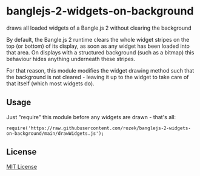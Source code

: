 # banglejs-2-widgets-on-background #

draws all loaded widgets of a Bangle.js 2 without clearing the background

By default, the Bangle.js 2 runtime clears the whole widget stripes on the top (or bottom) of its display, as soon as any widget has been loaded into that area. On displays with a structured background (such as a bitmap) this behaviour hides anything underneath these stripes.

For that reason, this module modifies the widget drawing method such that the background is not cleared - leaving it up to the widget to take care of that itself (which most widgets do).

## Usage ##

Just "require" this module before any widgets are drawn - that's all:

```
require('https://raw.githubusercontent.com/rozek/banglejs-2-widgets-on-background/main/drawWidgets.js');
```

## License ##

[MIT License](LICENSE.md)

